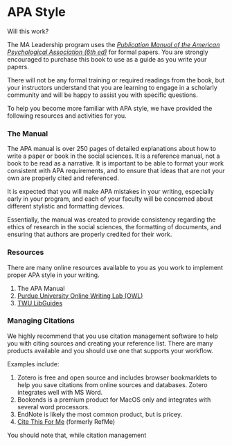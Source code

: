 # APA Style

Will this work?

The MA Leadership program uses the [_Publication Manual of the American Psychological Association \(6th ed\)_](http://www.apastyle.org/manual/) for formal papers. You are strongly encouraged to purchase this book to use as a guide as you write your papers.

There will not be any formal training or required readings from the book, but your instructors understand that you are learning to engage in a scholarly community and will be happy to assist you with specific questions.

To help you become more familiar with APA style, we have provided the following resources and activities for you.

### The Manual

The APA manual is over 250 pages of detailed explanations about how to write a paper or book in the social sciences. It is a reference manual, not a book to be read as a narrative. It is important to be able to format your work consistent with APA requirements, and to ensure that ideas that are not your own are properly cited and referenced.

It is expected that you will make APA mistakes in your writing, especially early in your program, and each of your faculty will be concerned about different stylistic and formatting devices.

Essentially, the manual was created to provide consistency regarding the ethics of research in the social sciences, the formatting of documents, and ensuring that authors are properly credited for their work.

### Resources

There are many online resources available to you as you work to implement proper APA style in your writing.

1. The APA Manual
2. [Purdue University Online Writing Lab \(OWL\)](https://owl.english.purdue.edu/owl/resource/560/01/)
3. [TWU LibGuides](http://libguides.twu.ca/citation_style_guides)

### Managing Citations

We highly recommend that you use citation management software to help you with citing sources and creating your reference list. There are many products available and you should use one that supports your workflow.

Examples include:

1. Zotero is free and open source and includes browser bookmarklets to help you save citations from online sources and databases. Zotero integrates well with MS Word.
2. Bookends is a premium product for MacOS only and integrates with several word processors.
3. EndNote is likely the most common product, but is pricey.
4. [Cite This For Me](http://www.citethisforme.com/ca) \(formerly RefMe\)

You should note that, while citation management

